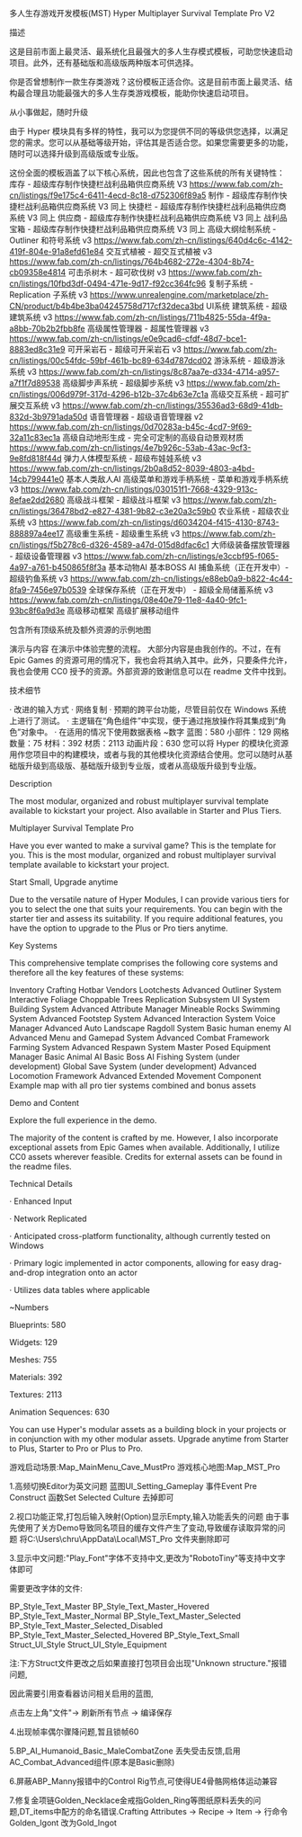 多人生存游戏开发模板(MST) Hyper Multiplayer Survival Template Pro V2

描述

这是目前市面上最灵活、最系统化且最强大的多人生存模式模板，可助您快速启动项目。此外，还有基础版和高级版两种版本可供选择。

你是否曾想制作一款生存类游戏？这份模板正适合你。这是目前市面上最灵活、结构最合理且功能最强大的多人生存类游戏模板，能助你快速启动项目。

从小事做起，随时升级

由于 Hyper 模块具有多样的特性，我可以为您提供不同的等级供您选择，以满足您的需求。您可以从基础等级开始，评估其是否适合您。如果您需要更多的功能，随时可以选择升级到高级版或专业版。

这份全面的模板涵盖了以下核心系统，因此也包含了这些系统的所有关键特性：
库存 - 超级库存制作快捷栏战利品箱供应商系统 V3 https://www.fab.com/zh-cn/listings/f9e175c4-6411-4ecd-8c18-d752306f89a5
制作 - 超级库存制作快捷栏战利品箱供应商系统 V3 同上
快捷栏 - 超级库存制作快捷栏战利品箱供应商系统 V3 同上
供应商 - 超级库存制作快捷栏战利品箱供应商系统 V3 同上
战利品宝箱 - 超级库存制作快捷栏战利品箱供应商系统 V3 同上
高级大纲绘制系统 - Outliner 和符号系统 v3 https://www.fab.com/zh-cn/listings/640d4c6c-4142-419f-804e-91a8efd61e84
交互式植被 - 超交互式植被 v3 https://www.fab.com/zh-cn/listings/764b4682-272e-4304-8b74-cb09358e4814
可击杀树木 - 超可砍伐树 v3 https://www.fab.com/zh-cn/listings/10fbd3df-0494-471e-9d17-f92cc364fc96
复制子系统 - Replication 子系统 v3 https://www.unrealengine.com/marketplace/zh-CN/product/b4b4be3ba04245758d717cf32deca3bd
UI系统
建筑系统 - 超级建筑系统 v3 https://www.fab.com/zh-cn/listings/711b4825-55da-4f9a-a8bb-70b2b2fbb8fe
高级属性管理器 - 超属性管理器 v3 https://www.fab.com/zh-cn/listings/e0e9cad6-cfdf-48d7-bce1-8883ed8c31e9
可开采岩石 - 超级可开采岩石 v3 https://www.fab.com/zh-cn/listings/00c54fdc-59bf-461b-bc89-634d787dcd02
游泳系统 - 超级游泳系统 v3 https://www.fab.com/zh-cn/listings/8c87aa7e-d334-4714-a957-a7f1f7d89538
高级脚步声系统 - 超级脚步系统 v3 https://www.fab.com/zh-cn/listings/006d979f-317d-4296-b12b-37c4b63e7c1a
高级交互系统 - 超可扩展交互系统 v3 https://www.fab.com/zh-cn/listings/35536ad3-68d9-41db-832d-3b9791ada50d
语音管理器 - 超级语音管理器 v2 https://www.fab.com/zh-cn/listings/0d70283a-b45c-4cd7-9f69-32a11c83ec1a
高级自动地形生成 - 完全可定制的高级自动景观材质 https://www.fab.com/zh-cn/listings/4e7b926c-53ab-43ac-9cf3-9e8fd818f44d
弹力人体模型系统 - 超级布娃娃系统 v3 https://www.fab.com/zh-cn/listings/2b0a8d52-8039-4803-a4bd-14cb799441e0
基本人类敌人AI
高级菜单和游戏手柄系统 - 菜单和游戏手柄系统 v3 https://www.fab.com/zh-cn/listings/030151f1-7668-4329-913c-8efae2dd2680
高级战斗框架 - 超级战斗框架 v3 https://www.fab.com/zh-cn/listings/36478bd2-e827-4381-9b82-c3e20a3c59b0
农业系统 - 超级农业系统 v3 https://www.fab.com/zh-cn/listings/d6034204-f415-4130-8743-888897a4ee17
高级重生系统 - 超级重生系统 v3 https://www.fab.com/zh-cn/listings/f5b278c6-d326-4589-a47d-015d8dfac6c1
大师级装备摆放管理器 - 超级设备管理器 v3 https://www.fab.com/zh-cn/listings/e3ccbf95-f065-4a97-a761-b450865f8f3a
基本动物AI
基本BOSS AI
捕鱼系统（正在开发中）- 超级钓鱼系统 v3 https://www.fab.com/zh-cn/listings/e88eb0a9-b822-4c44-8fa9-7456e97b0539
全球保存系统（正在开发中） - 超级全局储蓄系统 v3 https://www.fab.com/zh-cn/listings/08e40e79-11e8-4a40-9fc1-93bc8f6a9d3e
高级移动框架
高级扩展移动组件

包含所有顶级系统及额外资源的示例地图


演示与内容
在演示中体验完整的流程。
大部分内容是由我创作的。不过，在有 Epic Games 的资源可用的情况下，我也会将其纳入其中。此外，只要条件允许，我也会使用 CC0 授予的资源。外部资源的致谢信息可以在 readme 文件中找到。


技术细节

·  改进的输入方式
·  网络复制
·  预期的跨平台功能，尽管目前仅在 Windows 系统上进行了测试。
·  主逻辑在“角色组件”中实现，便于通过拖放操作将其集成到“角色”对象中。
·  在适用的情况下使用数据表格
~数字
蓝图：580
小部件：129
网格数量：75
材料：392
材质：2113
动画片段：630
您可以将 Hyper 的模块化资源用作您项目中的构建模块，或者与我的其他模块化资源结合使用。您可以随时从基础版升级到高级版、基础版升级到专业版，或者从高级版升级到专业版。

Description

The most modular, organized and robust multiplayer survival template available to kickstart your project. Also available in Starter and Plus Tiers.

Multiplayer Survival Template Pro

Have you ever wanted to make a survival game? This is the template for you. This is the most modular, organized and robust multiplayer survival template available to kickstart your project.

 

Start Small, Upgrade anytime

Due to the versatile nature of Hyper Modules, I can provide various tiers for you to select the one that suits your requirements. You can begin with the starter tier and assess its suitability. If you require additional features, you have the option to upgrade to the Plus or Pro tiers anytime.


Key Systems

This comprehensive template comprises the following core systems and therefore all the key features of these systems:

Inventory
Crafting
Hotbar
Vendors
Lootchests
Advanced Outliner System
Interactive Foliage
Choppable Trees
Replication Subsystem
UI System
Building System
Advanced Attribute Manager
Mineable Rocks
Swimming System
Advanced Footstep System
Advanced Interaction System
Voice Manager
Advanced Auto Landscape
Ragdoll System
Basic human enemy AI
Advanced Menu and Gamepad System
Advanced Combat Framework
Farming System
Advanced Respawn System
Master Posed Equipment Manager
Basic Animal AI
Basic Boss AI
Fishing System (under development)
Global Save System (under development)
Advanced Locomotion Framework
Advanced Extended Movement Component
Example map with all pro tier systems combined and bonus assets
 


Demo and Content

Explore the full experience in the demo.

The majority of the content is crafted by me. However, I also incorporate exceptional assets from Epic Games when available. Additionally, I utilize CC0 assets wherever feasible. Credits for external assets can be found in the readme files.

 

Technical Details

·        Enhanced Input

·        Network Replicated

·        Anticipated cross-platform functionality, although currently tested on Windows

·        Primary logic implemented in actor components, allowing for easy drag-and-drop integration onto an actor

·        Utilizes data tables where applicable

~Numbers

Blueprints: 580

Widgets: 129

Meshes: 755

Materials: 392

Textures: 2113

Animation Sequences: 630
 
You can use Hyper's modular assets as a building block in your projects or in conjunction with my other modular assets. Upgrade anytime from Starter to Plus, Starter to Pro or Plus to Pro.



游戏启动场景:Map_MainMenu_Cave_MustPro
游戏核心地图:Map_MST_Pro

1.高频切换Editor为英文问题
蓝图UI_Setting_Gameplay
事件Event Pre Construct
函数Set Selected Culture
去掉即可

2.视口功能正常,打包后输入映射(Option)显示Empty,输入功能丢失的问题
由于事先使用了关方Demo导致同名项目的缓存文件产生了变动,导致缓存读取异常的问题
将C:\Users\chru\AppData\Local\MST_Pro 文件夹删除即可

3.显示中文问题:"Play_Font"字体不支持中文,更改为"RobotoTiny"等支持中文字体即可

需要更改字体的文件:

BP_Style_Text_Master
BP_Style_Text_Master_Hovered
BP_Style_Text_Master_Normal
BP_Style_Text_Master_Selected
BP_Style_Text_Master_Selected_Disabled
BP_Style_Text_Master_Selected_Hovered
BP_Style_Text_Small
Struct_UI_Style
Struct_UI_Style_Equipment

注:下方Struct文件更改之后如果直接打包项目会出现"Unknown structure."报错问题,

因此需要引用查看器访问相关启用的蓝图,

点击左上角"文件"-> 刷新所有节点 -> 编译保存

4.出现帧率偶尔骤降问题,暂且锁帧60

5.BP_AI_Humanoid_Basic_MaleCombatZone 丢失受击反馈,启用AC_Combat_Advanced组件(原本是Basic删除)

6.屏蔽ABP_Manny报错中的Control Rig节点,可使得UE4骨骼网格体运动兼容

7.修复金项链Golden_Necklace金戒指Golden_Ring等图纸原料丢失的问题,DT_items中配方的命名错误.Crafting Attributes -> Recipe -> Item -> 行命令 Golden_Igont 改为Gold_Ingot